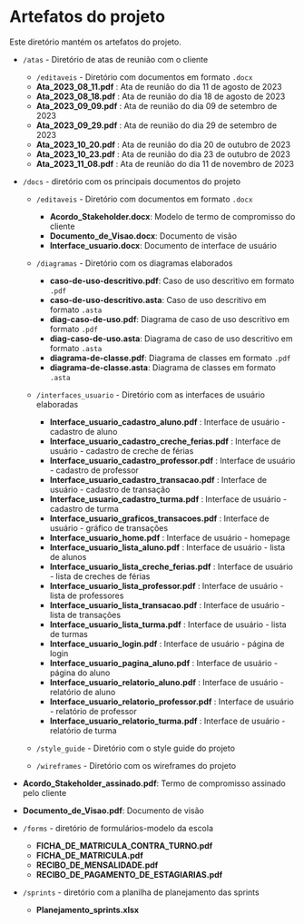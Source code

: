 # Artefatos do projeto

Este diretório mantém os artefatos do projeto.

* `/atas` - Diretório de atas de reunião com o cliente
    * `/editaveis` - Diretório com documentos em formato `.docx`
    * **Ata_2023_08_11.pdf** : Ata de reunião do dia 11 de agosto de 2023
    * **Ata_2023_08_18.pdf** : Ata de reunião do dia 18 de agosto de 2023
    * **Ata_2023_09_09.pdf** : Ata de reunião do dia 09 de setembro de 2023
    * **Ata_2023_09_29.pdf** : Ata de reunião do dia 29 de setembro de 2023
    * **Ata_2023_10_20.pdf** : Ata de reunião do dia 20 de outubro de 2023
    * **Ata_2023_10_23.pdf** : Ata de reunião do dia 23 de outubro de 2023
    * **Ata_2023_11_08.pdf** : Ata de reunião do dia 11 de novembro de 2023

* `/docs` - diretório com os principais documentos do projeto
    * `/editaveis` - Diretório com documentos em formato `.docx`
        * **Acordo_Stakeholder.docx**: Modelo de termo de compromisso do cliente
        * **Documento_de_Visao.docx**: Documento de visão
        * **Interface_usuario.docx**: Documento de interface de usuário
    * `/diagramas` - Diretório com os diagramas elaborados
        * **caso-de-uso-descritivo.pdf**: Caso de uso descritivo em formato `.pdf`
        * **caso-de-uso-descritivo.asta**: Caso de uso descritivo em formato `.asta`
        * **diag-caso-de-uso.pdf**: Diagrama de caso de uso descritivo em formato `.pdf`
        * **diag-caso-de-uso.asta**: Diagrama de caso de uso descritivo em formato `.asta`
        * **diagrama-de-classe.pdf**: Diagrama de classes em formato `.pdf`
        * **diagrama-de-classe.asta**: Diagrama de classes em formato `.asta`
    * `/interfaces_usuario` - Diretório com as interfaces de usuário elaboradas
        * **Interface_usuario_cadastro_aluno.pdf** : Interface de usuário - cadastro de aluno
        * **Interface_usuario_cadastro_creche_ferias.pdf** : Interface de usuário - cadastro de creche de férias
        * **Interface_usuario_cadastro_professor.pdf** : Interface de usuário - cadastro de professor
        * **Interface_usuario_cadastro_transacao.pdf** : Interface de usuário - cadastro de transação
        * **Interface_usuario_cadastro_turma.pdf** : Interface de usuário - cadastro de turma
        * **Interface_usuario_graficos_transacoes.pdf** : Interface de usuário - gráfico de transações
        * **Interface_usuario_home.pdf** : Interface de usuário - homepage
        * **Interface_usuario_lista_aluno.pdf** : Interface de usuário - lista de alunos
        * **Interface_usuario_lista_creche_ferias.pdf** : Interface de usuário - lista de creches de férias
        * **Interface_usuario_lista_professor.pdf** : Interface de usuário - lista de professores
        * **Interface_usuario_lista_transacao.pdf** : Interface de usuário - lista de transações
        * **Interface_usuario_lista_turma.pdf** : Interface de usuário - lista de turmas
        * **Interface_usuario_login.pdf** : Interface de usuário - página de login
        * **Interface_usuario_pagina_aluno.pdf** : Interface de usuário - página do aluno
        * **Interface_usuario_relatorio_aluno.pdf** : Interface de usuário - relatório de aluno
        * **Interface_usuario_relatorio_professor.pdf** : Interface de usuário - relatório de professor
        * **Interface_usuario_relatorio_turma.pdf** : Interface de usuário - relatório de turma

    * `/style_guide` - Diretório com o style guide do projeto
    * `/wireframes` - Diretório com os wireframes do projeto

* **Acordo_Stakeholder_assinado.pdf**: Termo de compromisso assinado pelo cliente
* **Documento_de_Visao.pdf**: Documento de visão


* `/forms` - diretório de formulários-modelo da escola
    * **FICHA_DE_MATRICULA_CONTRA_TURNO.pdf**
    * **FICHA_DE_MATRICULA.pdf**
    * **RECIBO_DE_MENSALIDADE.pdf**
    * **RECIBO_DE_PAGAMENTO_DE_ESTAGIARIAS.pdf**


* `/sprints` - diretório com a planilha de planejamento das sprints
    * **Planejamento_sprints.xlsx**
	 
